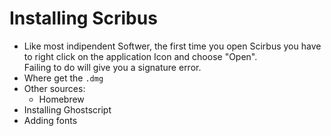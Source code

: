 # Installing Scribus

 - Like most indipendent Softwer, the first time you open Scirbus you have to right click on the application Icon and choose "Open".  
  Failing to do will give you a signature error.
- Where get the `.dmg`
- Other sources:
  - Homebrew
- Installing Ghostscript
- Adding fonts

